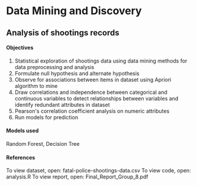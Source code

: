 # Data Mining and Discovery

## Analysis of shootings records

#### Objectives
1. Statistical exploration of shootings data using data mining methods for data preprocessing and analysis
2. Formulate null hypothesis and alternate hypothesis
3. Observe for associations between items in dataset using Apriori algorithm to mine
4. Draw correlations and independence between categorical and continuous variables to detect relationships between variables and identify redundant attributes in dataset
5. Pearson's correlation coefficient analysis on numeric attributes
6. Run models for prediction


#### Models used
Random Forest, Decision Tree

#### References
To view dataset, open: fatal-police-shootings-data.csv
To view code, open: analysis.R
To view report, open: Final_Report_Group_8.pdf


